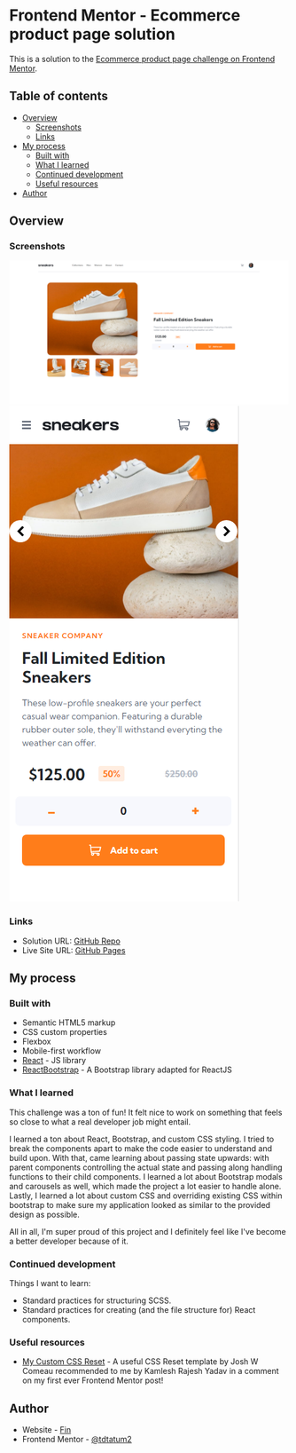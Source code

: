 # Frontend Mentor - Ecommerce product page solution

This is a solution to the [Ecommerce product page challenge on Frontend Mentor](https://www.frontendmentor.io/challenges/ecommerce-product-page-UPsZ9MJp6).

## Table of contents

- [Overview](#overview)
  - [Screenshots](#screenshots)
  - [Links](#links)
- [My process](#my-process)
  - [Built with](#built-with)
  - [What I learned](#what-i-learned)
  - [Continued development](#continued-development)
  - [Useful resources](#useful-resources)
- [Author](#author)

## Overview

### Screenshots

![](./src/assets/images/desktop.PNG)
![](./src/assets/images/mobile.PNG)

### Links

- Solution URL: [GitHub Repo](https://github.com/tdtatum2/Product-Page)
- Live Site URL: [GitHub Pages](https://tdtatum2.github.io/Product-Page)

## My process

### Built with

- Semantic HTML5 markup
- CSS custom properties
- Flexbox
- Mobile-first workflow
- [React](https://reactjs.org/) - JS library
- [ReactBootstrap](https://react-bootstrap.github.io) - A Bootstrap library adapted for ReactJS

### What I learned

This challenge was a ton of fun! It felt nice to work on something that feels so close to what a real developer job might entail.

I learned a ton about React, Bootstrap, and custom CSS styling. I tried to break the components apart to make the code easier to understand and build upon. With that, came learning about passing state upwards: with parent components controlling the actual state and passing along handling functions to their child components. I learned a lot about Bootstrap modals and carousels as well, which made the project a lot easier to handle alone. Lastly, I learned a lot about custom CSS and overriding existing CSS within bootstrap to make sure my application looked as similar to the provided design as possible.

All in all, I'm super proud of this project and I definitely feel like I've become a better developer because of it.

### Continued development

Things I want to learn:
- Standard practices for structuring SCSS.
- Standard practices for creating (and the file structure for) React components.

### Useful resources

- [My Custom CSS Reset](https://www.joshwcomeau.com/css/custom-css-reset/) - A useful CSS Reset template by Josh W Comeau recommended to me by Kamlesh Rajesh Yadav in a comment on my first ever Frontend Mentor post!


## Author

- Website - [Fin](https://www.fintatum.com)
- Frontend Mentor - [@tdtatum2](https://www.frontendmentor.io/profile/tdtatum2)